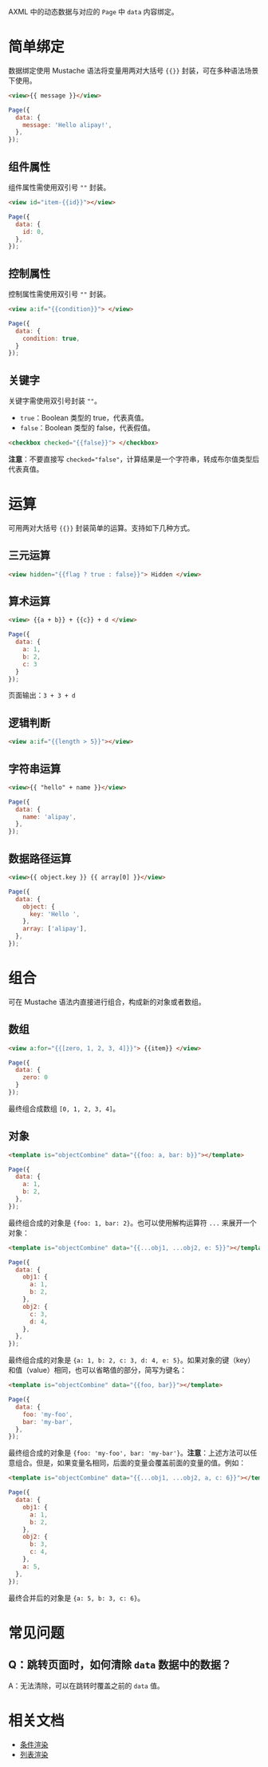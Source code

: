 AXML 中的动态数据与对应的 `Page` 中 `data` 内容绑定。

# 简单绑定

数据绑定使用 Mustache 语法将变量用两对大括号 `{{}}` 封装，可在多种语法场景下使用。

```html
<view>{{ message }}</view>
```

```javascript
Page({
  data: {
    message: 'Hello alipay!',
  },
});
```

## 组件属性

组件属性需使用双引号 `""` 封装。

```html
<view id="item-{{id}}"></view>
```

```javascript
Page({
  data: {
    id: 0,
  },
});
```
## 控制属性

控制属性需使用双引号 `""` 封装。

```html
<view a:if="{{condition}}"> </view>
```

```javascript
Page({
  data: {
    condition: true,
  }
});
```

## 关键字

关键字需使用双引号封装 `""`。

- `true`：Boolean 类型的 true，代表真值。
- `false`：Boolean 类型的 false，代表假值。

```html
<checkbox checked="{{false}}"> </checkbox>
```

**注意**：不要直接写 `checked="false"`，计算结果是一个字符串，转成布尔值类型后代表真值。
# 运算

可用两对大括号 `{{}}` 封装简单的运算。支持如下几种方式。

## 三元运算

```html
<view hidden="{{flag ? true : false}}"> Hidden </view>
```

## 算术运算

```html
<view> {{a + b}} + {{c}} + d </view>
```

```javascript
Page({
  data: {
    a: 1,
    b: 2,
    c: 3
  }
});
```

页面输出：`3 + 3 + d`

## 逻辑判断

```html
<view a:if="{{length > 5}}"></view>
```
## 字符串运算

```html
<view>{{ "hello" + name }}</view>
```

```javascript
Page({
  data: {
    name: 'alipay',
  },
});
```

## 数据路径运算

```html
<view>{{ object.key }} {{ array[0] }}</view>
```

```javascript
Page({
  data: {
    object: {
      key: 'Hello ',
    },
    array: ['alipay'],
  },
});
```
# 组合

可在 Mustache 语法内直接进行组合，构成新的对象或者数组。

## 数组

```html
<view a:for="{{[zero, 1, 2, 3, 4]}}"> {{item}} </view>
```

```javascript
Page({
  data: {
    zero: 0
  }
});
```

最终组合成数组 `[0, 1, 2, 3, 4]`。

## 对象

```html
<template is="objectCombine" data="{{foo: a, bar: b}}"></template>
```

```javascript
Page({
  data: {
    a: 1,
    b: 2,
  },
});
```

最终组合成的对象是 `{foo: 1, bar: 2}`。也可以使用解构运算符 `...` 来展开一个对象：

```html
<template is="objectCombine" data="{{...obj1, ...obj2, e: 5}}"></template>
```

```javascript
Page({
  data: {
    obj1: {
      a: 1,
      b: 2,
    },
    obj2: {
      c: 3,
      d: 4,
    },
  },
});
```

最终组合成的对象是 `{a: 1, b: 2, c: 3, d: 4, e: 5}`。如果对象的键（key）和值（value）相同，也可以省略值的部分，简写为键名：

```html
<template is="objectCombine" data="{{foo, bar}}"></template>
```

```javascript
Page({
  data: {
    foo: 'my-foo',
    bar: 'my-bar',
  },
});
```

最终组合成的对象是 `{foo: 'my-foo', bar: 'my-bar'}`。**注意**：上述方法可以任意组合。但是，如果变量名相同，后面的变量会覆盖前面的变量的值。例如：

```html
<template is="objectCombine" data="{{...obj1, ...obj2, a, c: 6}}"></template>
```

```javascript
Page({
  data: {
    obj1: {
      a: 1,
      b: 2,
    },
    obj2: {
      b: 3,
      c: 4,
    },
    a: 5,
  },
});
```

最终合并后的对象是 `{a: 5, b: 3, c: 6}`。
# 常见问题

## Q：跳转页面时，如何清除 `data` 数据中的数据？

A：无法清除，可以在跳转时覆盖之前的 `data` 值。

# 相关文档

- [条件渲染](https://opendocs.alipay.com/mini/framework/conditional-render)
- [列表渲染](https://opendocs.alipay.com/mini/framework/list-render)
